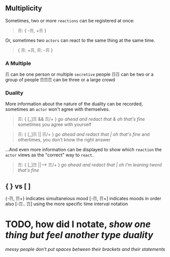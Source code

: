 ## Multiplicity

Sometimes, two or more `reactions` can be registered at once:
> ☴: { -☴, +☴ }

Or, sometimes two `actors` can react to the same thing at the same time.
> { ☴: +☴, ☴: -☴ }

### A Multiple
☶ can be one person or multiple `secretive` people
☶☶ can be two or a group of people
☶☶☶ can be three or a large crowd

### Duality

More information about the nature of the duality can be recorded, sometimes an `actor` won't agree with themselves.

> ☴: { [_]☴ && ☴/+ } *go ahead and redact that & oh that's fine* sometimes you agree with yourself

> ☴: { [_]☴ || ☴/+ } *go ahead and redact that | oh that's fine* and othertimes, you don't know the right answer

...And even more information can be displayed to show which `reaction` the `actor` views as the "correct" way to `react`.

> ☴: { [_]☴ ||--> ☴/+ } *go ahead and redact that | oh I'm leaning tword that's fine*

## { } vs [ ]
{-☶, ☶+} indicates simultaneious mood
[-☶, ☶+] indicates moods in order
also [-☶.. ☶] using the more specific time interval notation

# TODO, how did I notate, *show one thing but feel another type duality*

*messy people don't put spaces between their brackets and their statements*